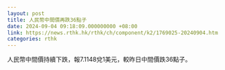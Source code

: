 ```yaml
---
layout: post
title: 人民幣中間價再跌36點子
date: 2024-09-04 09:18:09.000000000 +08:00
link: https://news.rthk.hk/rthk/ch/component/k2/1769025-20240904.htm
categories: rthk
---
```


人民幣中間價持續下跌，報7.1148兌1美元，較昨日中間價跌36點子。
